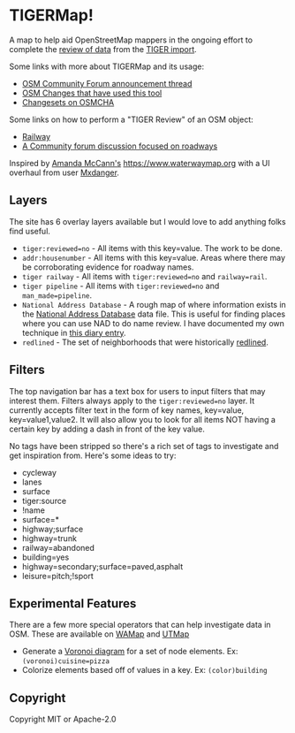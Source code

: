 
# TIGERMap!
A map to help aid OpenStreetMap mappers in the ongoing effort to complete the [review of data](https://wiki.openstreetmap.org/wiki/TIGER_fixup) from the [TIGER import](https://wiki.openstreetmap.org/wiki/TIGER).

Some links with more about TIGERMap and its usage:

* [OSM Community Forum announcement thread](https://community.openstreetmap.org/t/announcing-tigermap-tiger-reviewed-no/110004)
* [OSM Changes that have used this tool](https://resultmaps.neis-one.org/osm-changesets?comment=TIGERMap)
* [Changesets on OSMCHA](https://osmcha.org/?filters=%7B%22metadata%22%3A%5B%7B%22label%22%3A%22hashtags%3D%23TIGERMap%22%2C%22value%22%3A%22hashtags%3D%23TIGERMap%22%7D%5D%7D)

Some links on how to perform a "TIGER Review" of an OSM object:

* [Railway](https://wiki.openstreetmap.org/wiki/United_States/Railroads#Editing_Railroads_starting_from_TIGER_data)
* [A Community forum discussion focused on roadways](https://community.openstreetmap.org/t/8228)

Inspired by [Amanda McCann's](https://en.osm.town/@amapanda) https://www.waterwaymap.org with a UI overhaul from user [Mxdanger](https://www.openstreetmap.org/user/Mxdanger).

## Layers

The site has 6 overlay layers available but I would love to add anything folks find useful.

* `tiger:reviewed=no` - All items with this key=value. The work to be done.
* `addr:housenumber` - All items with this key=value. Areas where there may be corroborating evidence for roadway names.
* `tiger railway` - All items with `tiger:reviewed=no` and `railway=rail`.
* `tiger pipeline` - All items with `tiger:reviewed=no` and `man_made=pipeline`.
* `National Address Database` - A rough map of where information exists in the [National Address Database](https://www.transportation.gov/gis/national-address-database) data file. This is useful for finding places where you can use NAD to do name review. I have documented my own technique in [this diary entry](https://www.openstreetmap.org/user/watmildon/diary/400827).
* `redlined` - The set of neighborhoods that were historically [redlined](https://dsl.richmond.edu/panorama/redlining/).

## Filters

The top navigation bar has a text box for users to input filters that may interest them. Filters always apply to the `tiger:reviewed=no` layer. It currently accepts filter text in the form of key names, key=value, key=value1,value2. It will also allow you to look for all items NOT having a certain key by adding a dash in front of the key value.

No tags have been stripped so there's a rich set of tags to investigate and get inspiration from. Here's some ideas to try:

* cycleway
* lanes
* surface
* tiger:source
* !name
* surface=*
* highway;surface
* highway=trunk
* railway=abandoned
* building=yes
* highway=secondary;surface=paved,asphalt
* leisure=pitch;!sport


## Experimental Features
There are a few more special operators that can help investigate data in OSM. These are available on [WAMap](https://watmildon.github.io/TIGERMap/WAMap/) and [UTMap](https://watmildon.github.io/TIGERMap/UTMap/)

* Generate a [Voronoi diagram](https://en.wikipedia.org/wiki/Voronoi_diagram) for a set of node elements. Ex: `(voronoi)cuisine=pizza`
* Colorize elements based off of values in a key. Ex: `(color)building`

## Copyright

Copyright MIT or Apache-2.0
